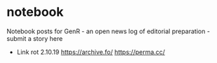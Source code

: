 # notebook
Notebook posts for GenR - an open news log of editorial preparation - submit a story here 

- Link rot 2.10.19 https://archive.fo/ https://perma.cc/
